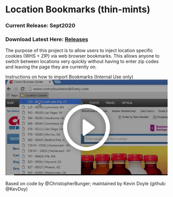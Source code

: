 # Location Bookmarks (thin-mints)
### Current Release: Sept2020
### Download Latest Here: [Releases](https://github.com/Business-Delivery/thin-mints/releases)


The purpose of this project is to allow users to inject location specific cookies (WHS + ZIP) via web browser bookmarks.
This allows anyone to switch between locations very quickly without having to enter zip codes and leaving the page they are currently on.

Instructions on how to import Bookmarks (Internal Use only) 
[![How-To Video](https://raw.githubusercontent.com/Business-Delivery/thin-mints/master/_img/vid-preview.jpg)](https://www.youtube.com/watch?v=5zM90bSATyY)

Based on code by @ChristopherBunger; maintained by Kevin Doyle (github: @KevDoy)
